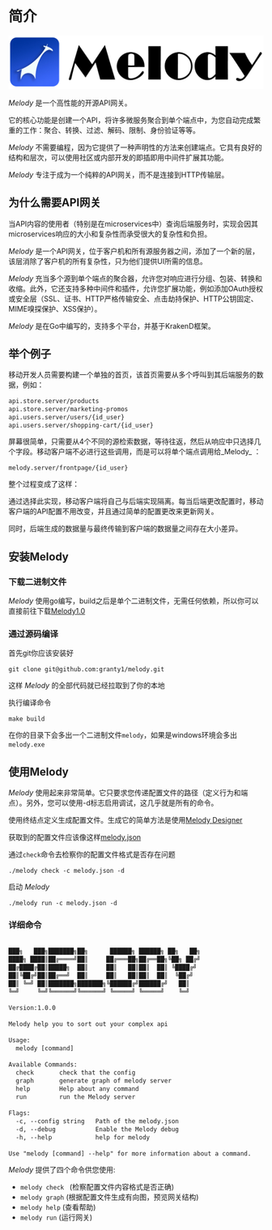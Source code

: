 # 简介

![Melody](/min-melody-logo.png)

_Melody_ 是一个高性能的开源API网关。

它的核心功能是创建一个API，将许多微服务聚合到单个端点中，为您自动完成繁重的工作：聚合、转换、过滤、解码、限制、身份验证等等。

_Melody_ 不需要编程，因为它提供了一种声明性的方法来创建端点。它具有良好的结构和层次，可以使用社区或内部开发的即插即用中间件扩展其功能。

_Melody_ 专注于成为一个纯粹的API网关，而不是连接到HTTP传输层。

## 为什么需要API网关

当API内容的使用者（特别是在microservices中）查询后端服务时，实现会因其microservices响应的大小和复杂性而承受很大的复杂性和负担。

_Melody_ 是一个API网关，位于客户机和所有源服务器之间，添加了一个新的层，该层消除了客户机的所有复杂性，只为他们提供UI所需的信息。

_Melody_ 充当多个源到单个端点的聚合器，允许您对响应进行分组、包装、转换和收缩。此外，它还支持多种中间件和插件，允许您扩展功能，例如添加OAuth授权或安全层（SSL、证书、HTTP严格传输安全、点击劫持保护、HTTP公钥固定、MIME嗅探保护、XSS保护）。

_Melody_ 是在Go中编写的，支持多个平台，并基于KrakenD框架。

## 举个例子

移动开发人员需要构建一个单独的首页，该首页需要从多个呼叫到其后端服务的数据，例如：
```
api.store.server/products
api.store.server/marketing-promos
api.users.server/users/{id_user}
api.users.server/shopping-cart/{id_user}
```
屏幕很简单，只需要从4个不同的源检索数据，等待往返，然后从响应中只选择几个字段。移动客户端不必进行这些调用，而是可以将单个端点调用给_Melody_ ：
```
melody.server/frontpage/{id_user}
```

整个过程变成了这样：


通过选择此实现，移动客户端将自己与后端实现隔离。每当后端更改配置时，移动客户端的API配置不用改变，并且通过简单的配置更改来更新网关。

同时，后端生成的数据量与最终传输到客户端的数据量之间存在大小差异。

## 安装Melody

### 下载二进制文件
_Melody_ 使用go编写，build之后是单个二进制文件，无需任何依赖，所以你可以直接前往下载[Melody1.0](https://github.com/granty1/melody/releases/tag/v1.0)

### 通过源码编译

首先git你应该安装好
```shell
git clone git@github.com:granty1/melody.git
```
这样 _Melody_ 的全部代码就已经拉取到了你的本地

执行编译命令
```shell
make build
```
在你的目录下会多出一个二进制文件`melody`，如果是windows环境会多出`melody.exe`


## 使用Melody

_Melody_ 使用起来非常简单。它只要求您传递配置文件的路径（定义行为和端点）。另外，您可以使用-d标志启用调试，这几乎就是所有的命令。

使用终结点定义生成配置文件。生成它的简单方法是使用[Melody Designer](https://github.com/granty1/melody)

获取到的配置文件应该像这样[melody.json](https://github.com/granty1/melody/blob/v1.0/melody.json)

通过`check`命令去检察你的配置文件格式是否存在问题
```shell
./melody check -c melody.json -d
```

启动 _Melody_

```shell
./melody run -c melody.json -d
```

### 详细命令

```shell

███╗   ███╗███████╗██╗      ██████╗ ██████╗ ██╗   ██╗
████╗ ████║██╔════╝██║     ██╔═══██╗██╔══██╗╚██╗ ██╔╝
██╔████╔██║█████╗  ██║     ██║   ██║██║  ██║ ╚████╔╝ 
██║╚██╔╝██║██╔══╝  ██║     ██║   ██║██║  ██║  ╚██╔╝  
██║ ╚═╝ ██║███████╗███████╗╚██████╔╝██████╔╝   ██║   
╚═╝     ╚═╝╚══════╝╚══════╝ ╚═════╝ ╚═════╝    ╚═╝   
                                                     
Version:1.0.0

Melody help you to sort out your complex api

Usage:
  melody [command]

Available Commands:
  check       check that the config
  graph       generate graph of melody server
  help        Help about any command
  run         run the Melody server

Flags:
  -c, --config string   Path of the melody.json
  -d, --debug           Enable the Melody debug
  -h, --help            help for melody

Use "melody [command] --help" for more information about a command.
```

_Melody_ 提供了四个命令供您使用:

- `melody check ` (检察配置文件内容格式是否正确)
- `melody graph`  (根据配置文件生成有向图，预览网关结构)
- `melody help`   (查看帮助)
- `melody run`	  (运行网关)